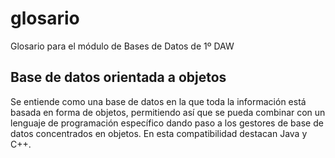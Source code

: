 # glosario
Glosario para el módulo de Bases de Datos de 1º DAW


## Base de datos orientada a objetos

Se entiende como una base de datos en la que toda la información está basada en forma de objetos, permitiendo así que se pueda combinar con un lenguaje de programación específico dando paso a los gestores de base de datos concentrados en objetos. En esta compatibilidad destacan Java y C++.
